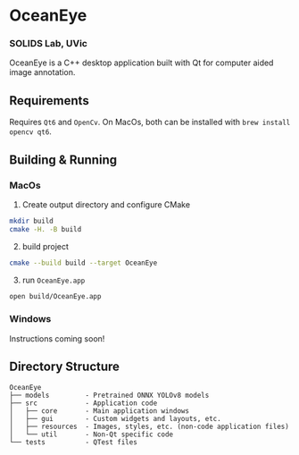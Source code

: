 # OceanEye

### SOLIDS Lab, UVic
OceanEye is a C++ desktop application built with Qt for computer aided image annotation.

## Requirements

Requires `Qt6` and `OpenCv`. On MacOs, both can be installed with `brew install opencv qt6`.

## Building & Running

### MacOs
1. Create output directory and configure CMake
```bash
mkdir build
cmake -H. -B build
```
2. build project
```bash
cmake --build build --target OceanEye
```
3. run `OceanEye.app`
```bash
open build/OceanEye.app
```

### Windows
Instructions coming soon!

## Directory Structure

```
OceanEye
├── models         - Pretrained ONNX YOLOv8 models
├── src            - Application code
│   ├── core       - Main application windows
│   ├── gui        - Custom widgets and layouts, etc.
│   ├── resources  - Images, styles, etc. (non-code application files)
│   └── util       - Non-Qt specific code
└── tests          - QTest files
```
